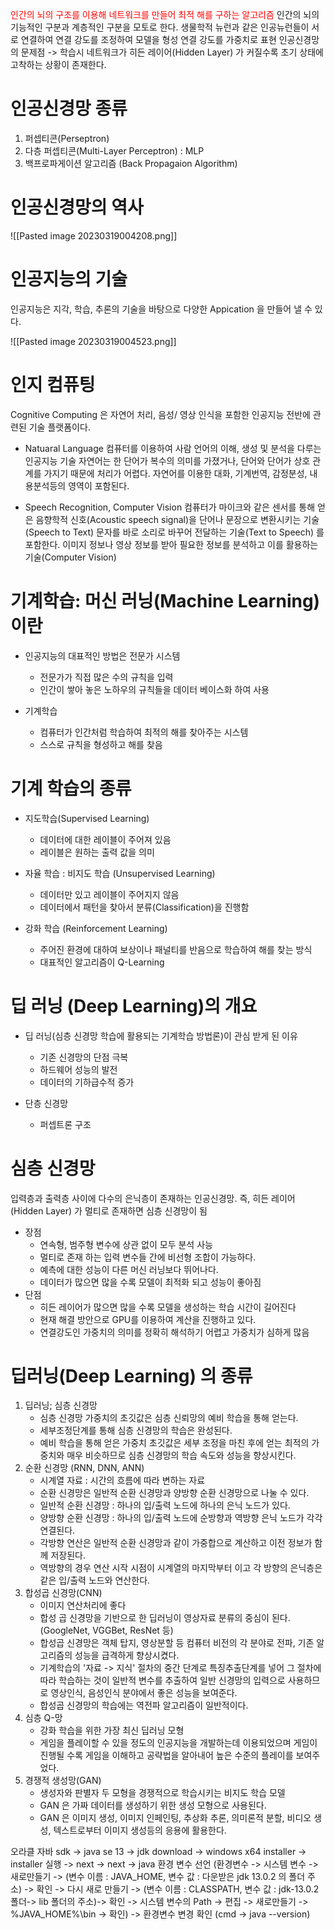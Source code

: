 <span style="color: red">인간의 뇌의 구조를 이용해 네트워크를 만들어 최적 해를 구하는 알고리즘</span>
인간의 뇌의 기능적인 구분과 계층적인 구분을 모토로 한다.
생물학적 뉴런과 같은 인공뉴런들이 서로 연결하여 연결 강도를 조정하여 모델을 형성
연결 강도를 가중치로 표현
인공신경망의 문제점
-> 학습시 네트워크가 히든 레이어(Hidden Layer) 가 커질수록 초기 상태에 고착하는 상황이 존재한다.

# 인공신경망 종류

1. 퍼셉티콘(Perseptron)
2. 다층 퍼셉티콘(Multi-Layer Perceptron) : MLP
3. 백프로파게이션 알고리즘 (Back Propagaion Algorithm)

# 인공신경망의 역사

![[Pasted image 20230319004208.png]]

# 인공지능의 기술

인공지능은 지각, 학습, 추론의 기술을 바탕으로 다양한 Appication 을 만들어 낼 수 있다.

![[Pasted image 20230319004523.png]]

# 인지 컴퓨팅

Cognitive Computing 은 자연어 처리, 음성/ 영상 인식을 포함한 인공지능 전반에 관련된 기술 플랫폼이다.

- Natuaral Language
컴퓨터를 이용하여 사람 언어의 이해, 생성 및 분석을 다루는 인공지능 기술
자연어는 한 단어가 복수의 의미를 가졌거나, 단어와 단어가 상호 관계를 가지기 때문에 처리가 어렵다.
자연어를 이용한 대화, 기계번역, 감정분성, 내용분석등의 영역이 포함된다.

- Speech Recognition, Computer Vision
컴퓨터가 마이크와 같은 센서를 통해 얻은 음향학적 신호(Acoustic speech signal)을 단어나 문장으로 변환시키는 기술(Speech to Text) 
문자를 바로 소리로 바꾸어 전달하는 기술(Text to Speech) 를 포함한다.
이미지 정보나 영상 정보를 받아 필요한 정보를 분석하고 이를 활용하는 기술(Computer Vision)

# 기계학습: 머신 러닝(Machine Learning) 이란

- 인공지능의 대표적인 방법은 전문가 시스템
	- 전문가가 직접 많은 수의 규칙을 입력
	- 인간이 쌓아 놓은 노하우의 규칙들을 데이터 베이스화 하여 사용

- 기계학습
	- 컴퓨터가 인간처럼 학습하여 최적의 해를 찾아주는 시스템
	- 스스로 규칙을 형성하고 해를 찾음


# 기계 학습의 종류

- 지도학습(Supervised Learning)
	- 데이터에 대한 레이블이 주어져 있음
	- 레이블은 원하는 출력 값을 의미

- 자율 학습 : 비지도 학습 (Unsupervised Learning)
	- 데이터만 있고 레이블이 주어지지 않음
	- 데이터에서 패턴을 찾아서 분류(Classification)을 진행함

- 강화 학습 (Reinforcement Learning)
	- 주어진 환경에 대하여 보상이나 패널티를 반음으로 학습하여 해를 찾는 방식
	- 대표적인 알고리즘이 Q-Learning


# 딥 러닝 (Deep Learning)의  개요

- 딥 러닝(심층 신경망 학습에 활용되는 기계학습 방법론)이 관심 받게 된 이유
	- 기존 신경망의 단점 극복
	- 하드웨어 성능의 발전
	- 데이터의 기하급수적 증가


- 단층 신경망
	- 퍼셉트론 구조

# 심층 신경망

입력층과 출력층 사이에 다수의 은닉층이 존재하는 인공신경망.
즉, 히든 레이어(Hidden Layer) 가 멀티로 존재하면 심층 신경망이 됨

- 장점
	- 연속형, 범주형 변수에 상관 없이 모두 분석 사능
	- 멀티로 존재 하는 입력 변수들 간에 비선형 조합이 가능하다.
	- 예측에 대한 성능이 다른 머신 러닝보다 뛰어나다.
	- 데이터가 많으면 많을 수록 모델이 최적화 되고 성능이 좋아짐
- 단점
	- 히든 레이어가 많으면 많을 수록 모델을 생성하는 학습 시간이 길어진다
	- 현재 해결 방안으로 GPU를 이용하여 계산을 진행하고 있다.
	- 연결강도인 가중치의 의미를 정확히 해석하기 어렵고 가중치가 심하게 많음


# 딥러닝(Deep Learning) 의 종류

1. 딥러닝; 심층 신경망
	- 심층 신경망 가중치의 초깃값은 심층 신뢰망의 예비 학습을 통해 얻는다.
	- 세부조정단계를 통해 심층 신경망의 학습은 완성된다.
	- 예비 학습을 통해 얻은 가중치 초깃값은 세부 조정을 마친 후에 얻는 최적의 가중치와 매우 비슷하므로 심층 신경망의 학습 속도와 성능을 향상시킨다.
2. 순환 신경망 (RNN, DNN, ANN)
	- 시계열 자료 : 시간의 흐름에 따라 변하는 자료
	-  순환 신경망은 일반적 순환 신경망과 양방향 순환 신경망으로 나눌 수 있다.
	- 일반적 순환 신경망 : 하나의 입/출력 노드에 하나의 은닉 노드가 있다.
	- 양방향 순환 신경망 : 하나의 입/출력 노드에 순방향과 역방향 은닉 노드가 각각 연결된다.
	- 각방향 연산은 일반적 순환 신경망과 같이 가중합으로 계산하고 이전 정보가 함께 저장된다.
	- 역방향의 경우 연산 시작 시점이 시계열의 마지막부터 이고 각 방향의 은닉층은 같은 입/출력 노드와 연산한다.
3. 합성곱 신경망(CNN)
	- 이미지 연산처리에 좋다
	- 합성 곱 신경망을 기반으로 한 딥러닝이 영상자료 분류의 중심이 된다. (GoogleNet, VGGBet, ResNet 등)
	- 합성곱 신경망은 객체 탑지, 영상분할 등 컴퓨터 비전의 각 분야로 전파, 기존 알고리즘의 성능을 급격하게 향상시켰다.
	- 기계학습의 '자료 -> 지식' 절차의 중간 단계로 특징추출단계를 넣어 그 절차에 따라 학습하는 것이 일반적 변수를 추출하여 일반 신경망의 입력으로 사용하므로 영상인식, 음성인식 분야에서 좋은 성능을 보여준다.
	- 합성곱 신경망의 학습에는 역전파 알고리즘이 일반적이다.
4. 심층 Q-망
	- 강화 학습을 위한 가장 최신 딥러닝 모형
	- 게임을 플레이할 수 있을 정도의 인공지능을 개발하는데 이용되었으며 게임이 진행될 수록 게임을 이해하고 공략법을 알아내어 높은 수준의 플레이를 보여주었다.
5. 경쟁적 생성망(GAN)
	- 생성자와 판별자 두 모형을 경쟁적으로 학습시키는 비지도 학습 모델
	- GAN 은 가짜 데이터를 생성하기 위한 생성 모형으로 사용된다.
	- GAN 은 이미지 생성, 이미지 인페인팅, 추상화 추론, 의미론적 분할, 비디오 생성, 텍스트로부터 이미지 생성등의 응용에 활용한다.


오라클 자바 sdk -> java se 13 -> jdk download -> windows x64 installer -> installer 실행 -> next -> next -> java 환경 변수 선언 (환경변수 -> 시스템 변수 -> 새로만들기 -> (변수 이름 : JAVA_HOME, 변수 값 : 다운받은 jdk 13.0.2 의 폴더 주소) -> 확인 -> 다시 새로 만들기 -> (변수 이름 : CLASSPATH, 변수 값 : jdk-13.0.2 폴더-> lib 폴더의 주소)-> 확인 -> 시스템 변수의 Path -> 편집 -> 새로만들기 -> %JAVA_HOME%\bin -> 확인) -> 환경변수 변경 확인 (cmd -> java --version)